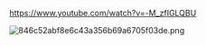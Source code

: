 https://www.youtube.com/watch?v=-M_zfIGLQBU

![846c52abf8e6c43a356b69a6705f03de.png](846c52abf8e6c43a356b69a6705f03de.png)